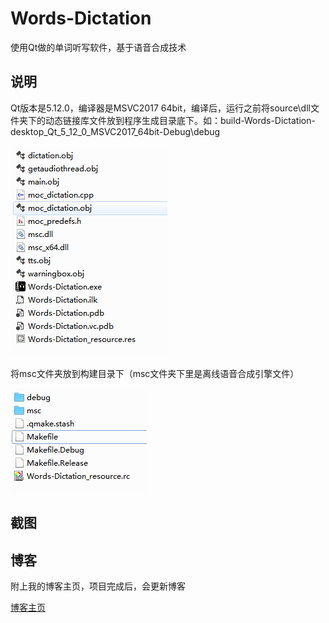 # Words-Dictation
使用Qt做的单词听写软件，基于语音合成技术

## 说明
Qt版本是5.12.0，编译器是MSVC2017 64bit，编译后，运行之前将source\dll文件夹下的动态链接库文件放到程序生成目录底下。如：build-Words-Dictation-desktop_Qt_5_12_0_MSVC2017_64bit-Debug\debug

![note1](screenshots/note1.png)

将msc文件夹放到构建目录下（msc文件夹下里是离线语音合成引擎文件）

![note2](screenshots/note2.png)

## 截图


## 博客

附上我的博客主页，项目完成后，会更新博客

[博客主页](https://blog.csdn.net/qq_37224534)